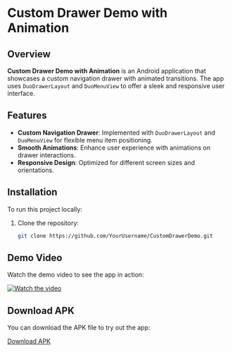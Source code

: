 # Custom Drawer Demo with Animation

## Overview

**Custom Drawer Demo with Animation** is an Android application that showcases a custom navigation drawer with animated transitions. The app uses `DuoDrawerLayout` and `DuoMenuView` to offer a sleek and responsive user interface.

## Features

- **Custom Navigation Drawer**: Implemented with `DuoDrawerLayout` and `DuoMenuView` for flexible menu item positioning.
- **Smooth Animations**: Enhance user experience with animations on drawer interactions.
- **Responsive Design**: Optimized for different screen sizes and orientations.

## Installation

To run this project locally:

1. Clone the repository:

   ```bash
   git clone https://github.com/YourUsername/CustomDrawerDemo.git

## Demo Video

Watch the demo video to see the app in action:

[![Watch the video](https://img.youtube.com/vi/VIDEO_ID/0.jpg)](https://github.com/Murodhonov/Custom_Drawer_with_animation/raw/master/video.mp4)
 
## Download APK

You can download the APK file to try out the app:

[Download APK](https://github.com/Murodhonov/Custom_Drawer_with_animation/raw/master/app-debug.apk)
